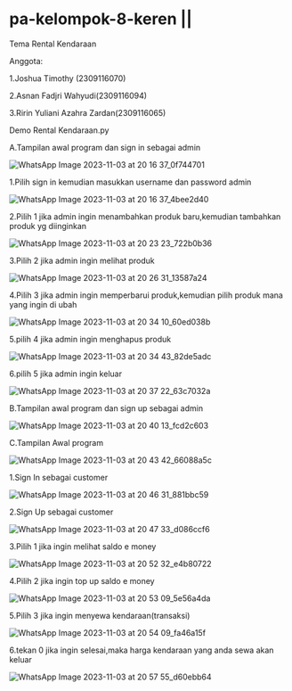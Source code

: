 # pa-kelompok-8-keren ||
Tema Rental Kendaraan

Anggota:

1.Joshua Timothy (2309116070)

2.Asnan Fadjri Wahyudi(2309116094)

3.Ririn Yuliani Azahra Zardan(2309116065)


Demo Rental Kendaraan.py


A.Tampilan awal program dan sign in sebagai admin

![WhatsApp Image 2023-11-03 at 20 16 37_0f744701](https://github.com/timothyyo/pa-kelompok-8-keren/assets/144904706/db3b52a6-c9ac-4e28-b390-0af0cd5e41e1)


1.Pilih sign in kemudian masukkan username dan password admin

![WhatsApp Image 2023-11-03 at 20 16 37_4bee2d40](https://github.com/timothyyo/pa-kelompok-8-keren/assets/144904706/59bb82a8-7db5-4039-9029-4862de1630dc)



2.Pilih 1 jika admin ingin menambahkan produk baru,kemudian tambahkan produk yg diinginkan

![WhatsApp Image 2023-11-03 at 20 23 23_722b0b36](https://github.com/timothyyo/pa-kelompok-8-keren/assets/144904706/615d4748-fe4a-4057-a78b-499449d632f3)



3.Pilih 2 jika admin ingin melihat produk

![WhatsApp Image 2023-11-03 at 20 26 31_13587a24](https://github.com/timothyyo/pa-kelompok-8-keren/assets/144904706/b528fb28-aca0-4ec6-9dfe-a2005dc57920)



4.Pilih 3 jika admin ingin memperbarui produk,kemudian pilih produk mana yang ingin di ubah

![WhatsApp Image 2023-11-03 at 20 34 10_60ed038b](https://github.com/timothyyo/pa-kelompok-8-keren/assets/144904706/85e43c1c-328d-404d-8173-1c7edb517033)



5.pilih 4 jika admin ingin menghapus produk

![WhatsApp Image 2023-11-03 at 20 34 43_82de5adc](https://github.com/timothyyo/pa-kelompok-8-keren/assets/144904706/758df495-bb05-424f-9ddf-190253365959)



6.pilih 5 jika admin ingin keluar

![WhatsApp Image 2023-11-03 at 20 37 22_63c7032a](https://github.com/timothyyo/pa-kelompok-8-keren/assets/144904706/ff9c2802-267e-43e9-b0fd-d786f654e628)



B.Tampilan awal program dan sign up sebagai admin

![WhatsApp Image 2023-11-03 at 20 40 13_fcd2c603](https://github.com/timothyyo/pa-kelompok-8-keren/assets/144904706/ac534b3a-b53b-4ee1-b013-8c7f598ad025)


C.Tampilan Awal program

![WhatsApp Image 2023-11-03 at 20 43 42_66088a5c](https://github.com/timothyyo/pa-kelompok-8-keren/assets/144904706/f6dd7a6d-4206-422a-8c9e-cc0a737162e2)


1.Sign In sebagai customer

![WhatsApp Image 2023-11-03 at 20 46 31_881bbc59](https://github.com/timothyyo/pa-kelompok-8-keren/assets/144904706/c58d2c33-1884-4d26-af7d-aeda888d1adc)


2.Sign Up sebagai customer

![WhatsApp Image 2023-11-03 at 20 47 33_d086ccf6](https://github.com/timothyyo/pa-kelompok-8-keren/assets/144904706/a0a582b5-8f8a-4dd7-b32e-8f7571ff00c6)


3.Pilih 1 jika ingin melihat saldo e money

![WhatsApp Image 2023-11-03 at 20 52 32_e4b80722](https://github.com/timothyyo/pa-kelompok-8-keren/assets/144904706/6e3f0d5c-60e8-4eeb-b90e-1a0ebb0e5031)


4.Pilih 2 jika ingin top up saldo e money

![WhatsApp Image 2023-11-03 at 20 53 09_5e56a4da](https://github.com/timothyyo/pa-kelompok-8-keren/assets/144904706/8f4cc7d0-f82a-4d5b-824d-999db73a47d5)


5.Pilih 3 jika ingin menyewa kendaraan(transaksi)

![WhatsApp Image 2023-11-03 at 20 54 09_fa46a15f](https://github.com/timothyyo/pa-kelompok-8-keren/assets/144904706/cb2215da-b1f7-4af7-85b6-c06928c8d583)


6.tekan 0 jika ingin selesai,maka harga kendaraan yang anda sewa akan keluar

![WhatsApp Image 2023-11-03 at 20 57 55_d60ebb64](https://github.com/timothyyo/pa-kelompok-8-keren/assets/144904706/7809c63e-8ec2-4510-993d-d458f5335ecc)



